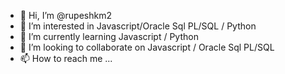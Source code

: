 - 👋 Hi, I’m @rupeshkm2
- 👀 I’m interested in Javascript/Oracle Sql PL/SQL / Python
- 🌱 I’m currently learning Javascript / Python 
- 💞️ I’m looking to collaborate on Javascript / Oracle Sql PL/SQL
- 📫 How to reach me ...

<!---
rupeshkm2/rupeshkm2 is a ✨ special ✨ repository because its `README.md` (this file) appears on your GitHub profile.
You can click the Preview link to take a look at your changes.
--->
